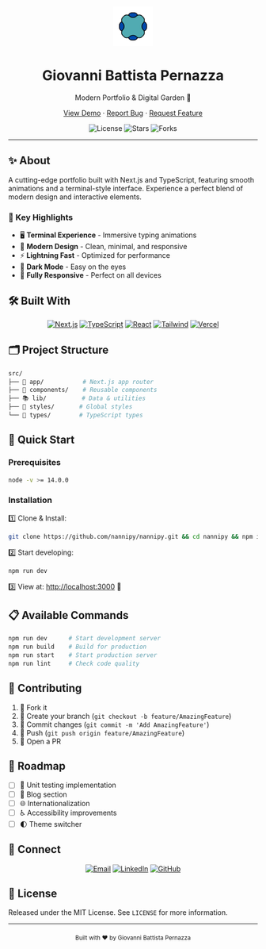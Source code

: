 
<div align="center">
  <img src="public/favicon.svg" alt="Portfolio Logo" width="80" height="80">
  <h1>Giovanni Battista Pernazza</h1>
  <p>Modern Portfolio & Digital Garden 🌱</p>

  <p>
    <a href="https://nannipy.vercel.app">View Demo</a>
    ·
    <a href="https://github.com/nannipy/nannipy/issues">Report Bug</a>
    ·
    <a href="https://github.com/nannipy/nannipy/issues">Request Feature</a>
  </p>

  <img src="https://img.shields.io/github/license/nannipy/nannipy?style=flat-square" alt="License">
  <img src="https://img.shields.io/github/stars/nannipy/nannipy?style=flat-square" alt="Stars">
  <img src="https://img.shields.io/github/forks/nannipy/nannipy?style=flat-square" alt="Forks">
</div>

---

## ✨ About

A cutting-edge portfolio built with Next.js and TypeScript, featuring smooth animations and a terminal-style interface. Experience a perfect blend of modern design and interactive elements.

### 🎯 Key Highlights

- 🖥️ **Terminal Experience** - Immersive typing animations
- 🎨 **Modern Design** - Clean, minimal, and responsive
- ⚡ **Lightning Fast** - Optimized for performance
- 🌙 **Dark Mode** - Easy on the eyes
- 📱 **Fully Responsive** - Perfect on all devices

## 🛠️ Built With

<div align="center">

[![Next.js](https://img.shields.io/badge/Next.js-black?style=for-the-badge&logo=next.js&logoColor=white)](https://nextjs.org/)
[![TypeScript](https://img.shields.io/badge/TypeScript-007ACC?style=for-the-badge&logo=typescript&logoColor=white)](https://www.typescriptlang.org/)
[![React](https://img.shields.io/badge/React-20232A?style=for-the-badge&logo=react&logoColor=61DAFB)](https://reactjs.org/)
[![Tailwind](https://img.shields.io/badge/Tailwind_CSS-38B2AC?style=for-the-badge&logo=tailwind-css&logoColor=white)](https://tailwindcss.com/)
[![Vercel](https://img.shields.io/badge/Vercel-000000?style=for-the-badge&logo=vercel&logoColor=white)](https://vercel.com)

</div>

## 🗂️ Project Structure

```bash
src/
├── 📱 app/           # Next.js app router
├── 🧩 components/    # Reusable components
├── 📚 lib/          # Data & utilities
├── 🎨 styles/       # Global styles
└── 📝 types/        # TypeScript types
```

## 🚀 Quick Start

### Prerequisites

```bash
node -v >= 14.0.0
```

### Installation

1️⃣ Clone & Install:
```bash
git clone https://github.com/nannipy/nannipy.git && cd nannipy && npm install
```

2️⃣ Start developing:
```bash
npm run dev
```

3️⃣ View at: [http://localhost:3000](http://localhost:3000) 🎉

## 📋 Available Commands

```bash
npm run dev      # Start development server
npm run build    # Build for production
npm run start    # Start production server
npm run lint     # Check code quality
```

## 🤝 Contributing

1. 🔱 Fork it
2. 🌿 Create your branch (`git checkout -b feature/AmazingFeature`)
3. 💫 Commit changes (`git commit -m 'Add AmazingFeature'`)
4. 🚀 Push (`git push origin feature/AmazingFeature`)
5. 🎉 Open a PR

## 📌 Roadmap

- [ ] 🧪 Unit testing implementation
- [ ] 📝 Blog section
- [ ] 🌐 Internationalization
- [ ] ♿ Accessibility improvements
- [ ] 🌓 Theme switcher

## 👤 Connect

<div align="center">

[![Email](https://img.shields.io/badge/Email-D14836?style=for-the-badge&logo=gmail&logoColor=white)](mailto:gb.pernazza@gmail.com)
[![LinkedIn](https://img.shields.io/badge/LinkedIn-0077B5?style=for-the-badge&logo=linkedin&logoColor=white)](https://www.linkedin.com/in/giovannibpernazza)
[![GitHub](https://img.shields.io/badge/GitHub-100000?style=for-the-badge&logo=github&logoColor=white)](https://github.com/nannipy)

</div>

## 📄 License

Released under the MIT License. See `LICENSE` for more information.

---

<div align="center">
  <sub>Built with ❤️ by Giovanni Battista Pernazza</sub>
</div>

